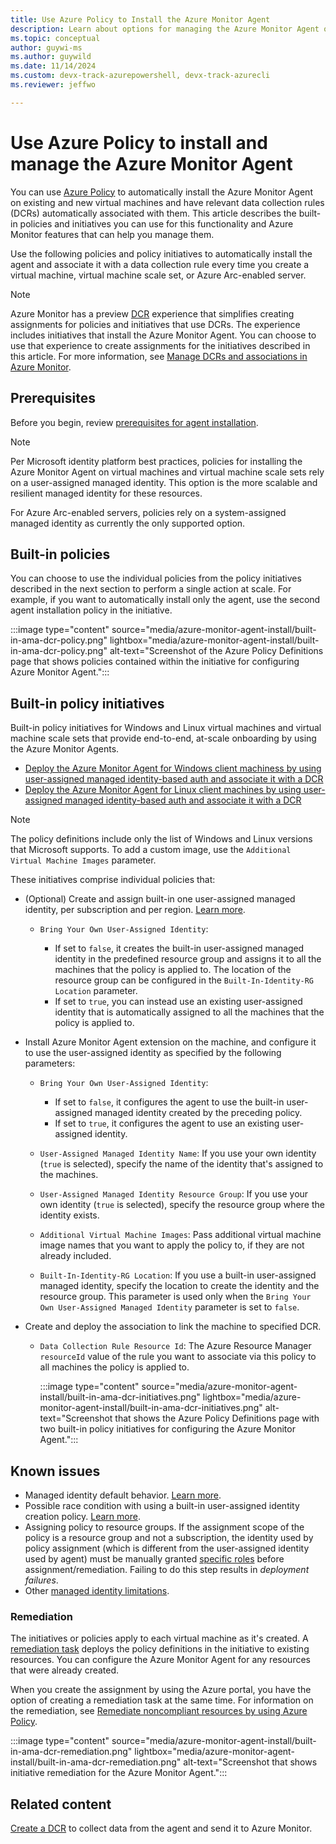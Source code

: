 ```yaml
---
title: Use Azure Policy to Install the Azure Monitor Agent
description: Learn about options for managing the Azure Monitor Agent on Azure virtual machines and Azure Arc-enabled servers.
ms.topic: conceptual
author: guywi-ms
ms.author: guywild
ms.date: 11/14/2024
ms.custom: devx-track-azurepowershell, devx-track-azurecli
ms.reviewer: jeffwo

---
```


# Use Azure Policy to install and manage the Azure Monitor Agent

You can use [Azure Policy](/azure/governance/policy/overview) to automatically install the Azure Monitor Agent on existing and new virtual machines and have relevant data collection rules (DCRs) automatically associated with them. This article describes the built-in policies and initiatives you can use for this functionality and Azure Monitor features that can help you manage them.

Use the following policies and policy initiatives to automatically install the agent and associate it with a data collection rule every time you create a virtual machine, virtual machine scale set, or Azure Arc-enabled server.

> [!NOTE]
> Azure Monitor has a preview [DCR](../essentials/data-collection-rule-overview.md) experience that simplifies creating assignments for policies and initiatives that use DCRs. The experience includes initiatives that install the Azure Monitor Agent. You can choose to use that experience to create assignments for the initiatives described in this article. For more information, see [Manage DCRs and associations in Azure Monitor](../essentials/data-collection-rule-view.md#azure-policy).

## Prerequisites

Before you begin, review [prerequisites for agent installation](azure-monitor-agent-manage.md#prerequisites).

> [!NOTE]
> Per Microsoft identity platform best practices, policies for installing the Azure Monitor Agent on virtual machines and virtual machine scale sets rely on a user-assigned managed identity. This option is the more scalable and resilient managed identity for these resources.
>
> For Azure Arc-enabled servers, policies rely on a system-assigned managed identity as currently the only supported option.

## Built-in policies

You can choose to use the individual policies from the policy initiatives described in the next section to perform a single action at scale. For example, if you want to automatically install only the agent, use the second agent installation policy in the initiative.

:::image type="content" source="media/azure-monitor-agent-install/built-in-ama-dcr-policy.png" lightbox="media/azure-monitor-agent-install/built-in-ama-dcr-policy.png" alt-text="Screenshot of the Azure Policy Definitions page that shows policies contained within the initiative for configuring Azure Monitor Agent.":::

## Built-in policy initiatives

Built-in policy initiatives for Windows and Linux virtual machines and virtual machine scale sets that provide end-to-end, at-scale onboarding by using the Azure Monitor Agents.

- [Deploy the Azure Monitor Agent for Windows client machiness by using user-assigned managed identity-based auth and associate it with a DCR](https://ms.portal.azure.com/#view/Microsoft_Azure_Policy/InitiativeDetailBlade/id/%2Fproviders%2FMicrosoft.Authorization%2FpolicySetDefinitions%2F0d1b56c6-6d1f-4a5d-8695-b15efbea6b49/scopes~/%5B%22%2Fsubscriptions%2Fae71ef11-a03f-4b4f-a0e6-ef144727c711%22%5D)
- [Deploy the Azure Monitor Agent for Linux client machines by using user-assigned managed identity-based auth and associate it with a DCR](https://ms.portal.azure.com/#view/Microsoft_Azure_Policy/InitiativeDetailBlade/id/%2Fproviders%2FMicrosoft.Authorization%2FpolicySetDefinitions%2Fbabf8e94-780b-4b4d-abaa-4830136a8725/scopes~/%5B%22%2Fsubscriptions%2Fae71ef11-a03f-4b4f-a0e6-ef144727c711%22%5D)  

> [!NOTE]
> The policy definitions include only the list of Windows and Linux versions that Microsoft supports. To add a custom image, use the `Additional Virtual Machine Images` parameter.

These initiatives comprise individual policies that:

- (Optional) Create and assign built-in one user-assigned managed identity, per subscription and per region. [Learn more](/azure/active-directory/managed-identities-azure-resources/how-to-assign-managed-identity-via-azure-policy#policy-definition-and-details).
  - `Bring Your Own User-Assigned Identity`:
  
     - If set to `false`, it creates the built-in user-assigned managed identity in the predefined resource group and assigns it to all the machines that the policy is applied to. The location of the resource group can be configured in the `Built-In-Identity-RG Location` parameter.
     - If set to `true`, you can instead use an existing user-assigned identity that is automatically assigned to all the machines that the policy is applied to.
- Install Azure Monitor Agent extension on the machine, and configure it to use the user-assigned identity as specified by the following parameters:

   - `Bring Your Own User-Assigned Identity`:
      
      - If set to `false`, it configures the agent to use the built-in user-assigned managed identity created by the preceding policy.
      - If set to `true`, it configures the agent to use an existing user-assigned identity.
  - `User-Assigned Managed Identity Name`: If you use your own identity (`true` is selected), specify the name of the identity that's assigned to the machines.
  - `User-Assigned Managed Identity Resource Group`: If you use your own identity (`true` is selected), specify the resource group where the identity exists.
  - `Additional Virtual Machine Images`: Pass additional virtual machine image names that you want to apply the policy to, if they are not already included.
  - `Built-In-Identity-RG Location`: If you use a built-in user-assigned managed identity, specify the location to create the identity and the resource group. This parameter is used only when the `Bring Your Own User-Assigned Managed Identity` parameter is set to `false`.
- Create and deploy the association to link the machine to specified DCR.

  - `Data Collection Rule Resource Id`: The Azure Resource Manager `resourceId` value of the rule you want to associate via this policy to all machines the policy is applied to.

    :::image type="content" source="media/azure-monitor-agent-install/built-in-ama-dcr-initiatives.png" lightbox="media/azure-monitor-agent-install/built-in-ama-dcr-initiatives.png" alt-text="Screenshot that shows the Azure Policy Definitions page with two built-in policy initiatives for configuring the Azure Monitor Agent.":::

## Known issues

- Managed identity default behavior. [Learn more](/azure/active-directory/managed-identities-azure-resources/managed-identities-faq#what-identity-will-imds-default-to-if-dont-specify-the-identity-in-the-request).
- Possible race condition with using a built-in user-assigned identity creation policy. [Learn more](/azure/active-directory/managed-identities-azure-resources/how-to-assign-managed-identity-via-azure-policy#known-issues).
- Assigning policy to resource groups. If the assignment scope of the policy is a resource group and not a subscription, the identity used by policy assignment (which is different from the user-assigned identity used by agent) must be manually granted [specific roles](/azure/active-directory/managed-identities-azure-resources/how-to-assign-managed-identity-via-azure-policy#required-authorization) before assignment/remediation. Failing to do this step results in *deployment failures*.
- Other [managed identity limitations](/azure/active-directory/managed-identities-azure-resources/managed-identities-faq#limitations).

### Remediation

The initiatives or policies apply to each virtual machine as it's created. A [remediation task](/azure/governance/policy/how-to/remediate-resources) deploys the policy definitions in the initiative to existing resources. You can configure the Azure Monitor Agent for any resources that were already created.

When you create the assignment by using the Azure portal, you have the option of creating a remediation task at the same time. For information on the remediation, see [Remediate noncompliant resources by using Azure Policy](/azure/governance/policy/how-to/remediate-resources).

:::image type="content" source="media/azure-monitor-agent-install/built-in-ama-dcr-remediation.png" lightbox="media/azure-monitor-agent-install/built-in-ama-dcr-remediation.png" alt-text="Screenshot that shows initiative remediation for the Azure Monitor Agent.":::

## Related content

[Create a DCR](./azure-monitor-agent-send-data-to-event-hubs-and-storage.md) to collect data from the agent and send it to Azure Monitor.
